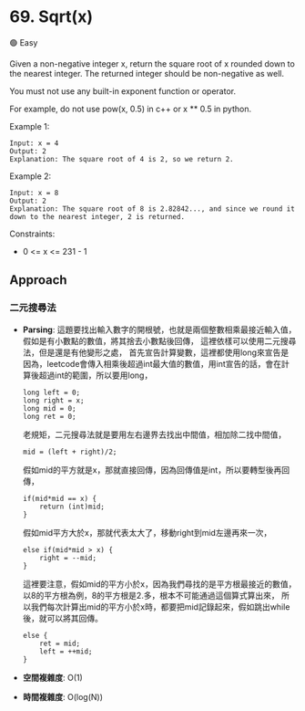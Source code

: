 # 69. Sqrt(x)

🟢 Easy

Given a non-negative integer x, return the square root of x rounded down to the nearest integer. The returned integer should be non-negative as well.

You must not use any built-in exponent function or operator.

For example, do not use pow(x, 0.5) in c++ or x ** 0.5 in python.

 

Example 1:
```
Input: x = 4
Output: 2
Explanation: The square root of 4 is 2, so we return 2.
```

Example 2:
```
Input: x = 8
Output: 2
Explanation: The square root of 8 is 2.82842..., and since we round it down to the nearest integer, 2 is returned.
```

Constraints:
- 0 <= x <= 231 - 1

## Approach
### 二元搜尋法
- **Parsing**: 
    這題要找出輸入數字的開根號，也就是兩個整數相乘最接近輸入值，假如是有小數點的數值，將其捨去小數點後回傳，
    這裡依樣可以使用二元搜尋法，但是還是有他變形之處，
    首先宣告計算變數，這裡都使用long來宣告是因為，leetcode會傳入相乘後超過int最大值的數值，用int宣告的話，會在計算後超過int的範圍，所以要用long，
    ```
    long left = 0;
    long right = x;
    long mid = 0;
    long ret = 0;
    ```
    老規矩，二元搜尋法就是要用左右邊界去找出中間值，相加除二找中間值，
    ```
    mid = (left + right)/2;
    ```
    假如mid的平方就是x，那就直接回傳，因為回傳值是int，所以要轉型後再回傳，
    ```
    if(mid*mid == x) {
        return (int)mid;
    }
    ```
    假如mid平方大於x，那就代表太大了，移動right到mid左邊再來一次，
    ```
    else if(mid*mid > x) {
        right = --mid;
    }
    ```
    這裡要注意，假如mid的平方小於x，因為我們尋找的是平方根最接近的數值，以8的平方根為例，8的平方根是2.多，根本不可能通過這個算式算出來，
    所以我們每次計算出mid的平方小於x時，都要把mid記錄起來，假如跳出while後，就可以將其回傳。
    ```
    else {
        ret = mid;
        left = ++mid;
    }
    ```


- **空間複雜度**: O(1)
- **時間複雜度**: O(log(N))